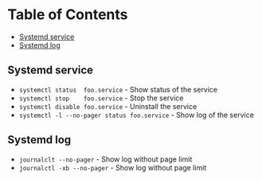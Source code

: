 # Table of Contents
- [Systemd service](#service)
- [Systemd log](#log)

<a name="service"></a>
## Systemd service
- `systemctl status  foo.service` - Show status of the service
- `systemctl stop    foo.service` - Stop the service
- `systemctl disable foo.service` - Uninstall the service
- `systemctl -l --no-pager status foo.service` - Show log of the service

<a name="log"></a>
## Systemd log
- `journalclt --no-pager` - Show log without page limit
- `journalctl -xb --no-pager` - Show log without page limit
